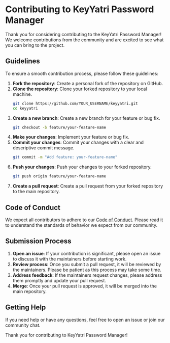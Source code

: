 # Contributing to KeyYatri Password Manager

Thank you for considering contributing to the KeyYatri Password Manager! We welcome contributions from the community and are excited to see what you can bring to the project.

## Guidelines

To ensure a smooth contribution process, please follow these guidelines:

1. **Fork the repository**: Create a personal fork of the repository on GitHub.
2. **Clone the repository**: Clone your forked repository to your local machine.
   ```bash
   git clone https://github.com/YOUR_USERNAME/keyyatri.git
   cd keyyatri
   ```
3. **Create a new branch**: Create a new branch for your feature or bug fix.
   ```bash
   git checkout -b feature/your-feature-name
   ```
4. **Make your changes**: Implement your feature or bug fix.
5. **Commit your changes**: Commit your changes with a clear and descriptive commit message.
   ```bash
   git commit -m "Add feature: your-feature-name"
   ```
6. **Push your changes**: Push your changes to your forked repository.
   ```bash
   git push origin feature/your-feature-name
   ```
7. **Create a pull request**: Create a pull request from your forked repository to the main repository.

## Code of Conduct

We expect all contributors to adhere to our [Code of Conduct](CODE_OF_CONDUCT.md). Please read it to understand the standards of behavior we expect from our community.

## Submission Process

1. **Open an issue**: If your contribution is significant, please open an issue to discuss it with the maintainers before starting work.
2. **Review process**: Once you submit a pull request, it will be reviewed by the maintainers. Please be patient as this process may take some time.
3. **Address feedback**: If the maintainers request changes, please address them promptly and update your pull request.
4. **Merge**: Once your pull request is approved, it will be merged into the main repository.

## Getting Help

If you need help or have any questions, feel free to open an issue or join our community chat.

Thank you for contributing to KeyYatri Password Manager!
